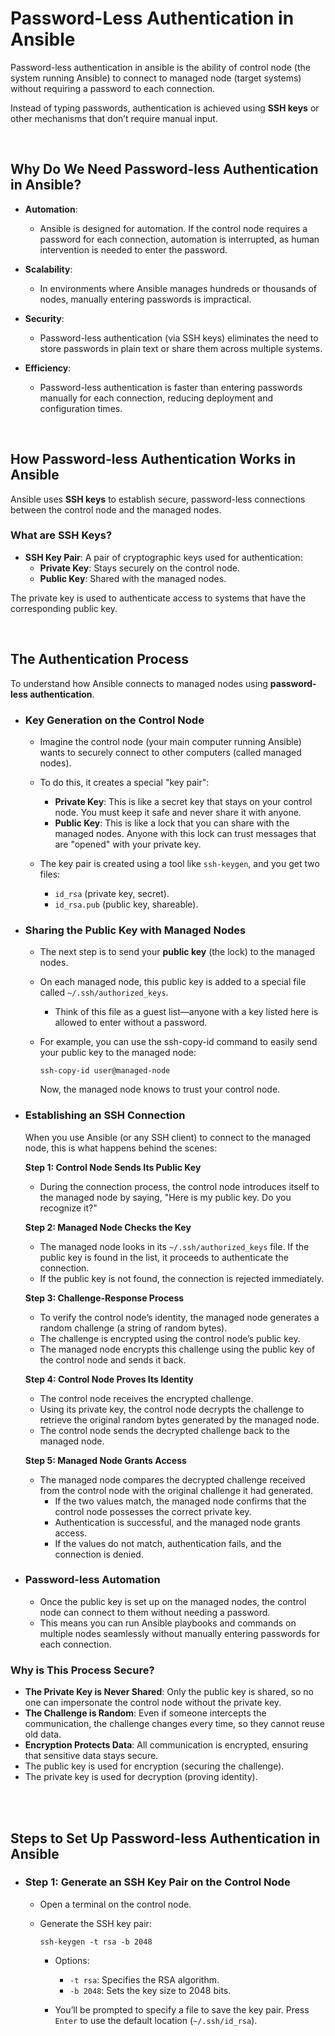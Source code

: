 # Password-Less Authentication in Ansible

Password-less authentication in ansible is the ability of control node (the system running Ansible) to connect to managed node (target systems) without requiring a password to each connection.

Instead of typing passwords, authentication is achieved using **SSH keys** or other mechanisms that don’t require manual input.

<br>

## Why Do We Need Password-less Authentication in Ansible?

- **Automation**:
  
  - Ansible is designed for automation. If the control node requires a password for each connection, automation is interrupted, as human intervention is needed to enter the password.

- **Scalability**:

  - In environments where Ansible manages hundreds or thousands of nodes, manually entering passwords is impractical.
 
- **Security**:

  - Password-less authentication (via SSH keys) eliminates the need to store passwords in plain text or share them across multiple systems.

- **Efficiency**:

  - Password-less authentication is faster than entering passwords manually for each connection, reducing deployment and configuration times.

<br>

## How Password-less Authentication Works in Ansible

Ansible uses **SSH keys** to establish secure, password-less connections between the control node and the managed nodes.

### What are SSH Keys?

- **SSH Key Pair**: A pair of cryptographic keys used for authentication:
  - **Private Key**: Stays securely on the control node.
  - **Public Key**: Shared with the managed nodes.

The private key is used to authenticate access to systems that have the corresponding public key.

<br>

## The Authentication Process

To understand how Ansible connects to managed nodes using **password-less authentication**.

- ### Key Generation on the Control Node

  - Imagine the control node (your main computer running Ansible) wants to securely connect to other computers (called managed nodes).
  - To do this, it creates a special "key pair":
    - **Private Key**: This is like a secret key that stays on your control node. You must keep it safe and never share it with anyone.
    - **Public Key**: This is like a lock that you can share with the managed nodes. Anyone with this lock can trust messages that are "opened" with your private key.

  - The key pair is created using a tool like ```ssh-keygen```, and you get two files:
    - ```id_rsa``` (private key, secret).
    - ```id_rsa.pub``` (public key, shareable).

- ### Sharing the Public Key with Managed Nodes

  - The next step is to send your **public key** (the lock) to the managed nodes.
  - On each managed node, this public key is added to a special file called ```~/.ssh/authorized_keys```.
    - Think of this file as a guest list—anyone with a key listed here is allowed to enter without a password.

  - For example, you can use the ssh-copy-id command to easily send your public key to the managed node:

    ```
    ssh-copy-id user@managed-node
    ```

    Now, the managed node knows to trust your control node.


- ### Establishing an SSH Connection

  When you use Ansible (or any SSH client) to connect to the managed node, this is what happens behind the scenes:

  **Step 1: Control Node Sends Its Public Key**

  - During the connection process, the control node introduces itself to the managed node by saying, "Here is my public key. Do you recognize it?"
 
  **Step 2: Managed Node Checks the Key**

  - The managed node looks in its ```~/.ssh/authorized_keys``` file. If the public key is found in the list, it proceeds to authenticate the connection.
  - If the public key is not found, the connection is rejected immediately.

  **Step 3: Challenge-Response Process**

  - To verify the control node’s identity, the managed node generates a random challenge (a string of random bytes).
  - The challenge is encrypted using the control node’s public key.
  - The managed node encrypts this challenge using the public key of the control node and sends it back.

  **Step 4: Control Node Proves Its Identity**

  - The control node receives the encrypted challenge.
  - Using its private key, the control node decrypts the challenge to retrieve the original random bytes generated by the managed node.
  - The control node sends the decrypted challenge back to the managed node.
 
  **Step 5: Managed Node Grants Access**

  - The managed node compares the decrypted challenge received from the control node with the original challenge it had generated.
    - If the two values match, the managed node confirms that the control node possesses the correct private key.
    - Authentication is successful, and the managed node grants access.
    - If the values do not match, authentication fails, and the connection is denied.

- ### Password-less Automation

  - Once the public key is set up on the managed nodes, the control node can connect to them without needing a password.
  - This means you can run Ansible playbooks and commands on multiple nodes seamlessly without manually entering passwords for each connection.

### Why is This Process Secure?

- **The Private Key is Never Shared**: Only the public key is shared, so no one can impersonate the control node without the private key.
- **The Challenge is Random**: Even if someone intercepts the communication, the challenge changes every time, so they cannot reuse old data.
- **Encryption Protects Data**: All communication is encrypted, ensuring that sensitive data stays secure.
- The public key is used for encryption (securing the challenge).
- The private key is used for decryption (proving identity).

<br>
<br>

## Steps to Set Up Password-less Authentication in Ansible

- ### Step 1: Generate an SSH Key Pair on the Control Node

  - Open a terminal on the control node.
  - Generate the SSH key pair:

    ```
    ssh-keygen -t rsa -b 2048
    ```

    - Options:

      - ```-t rsa```: Specifies the RSA algorithm.
      - ```-b 2048```: Sets the key size to 2048 bits.

    - You’ll be prompted to specify a file to save the key pair. Press ```Enter``` to use the default location (```~/.ssh/id_rsa```).
